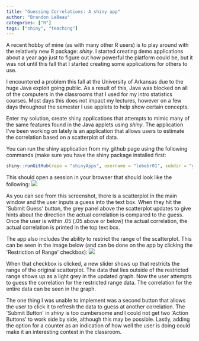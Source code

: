 ```yaml
---
title: "Guessing Correlations: A shiny app"
author: "Brandon LeBeau"
categories: ["R"]
tags: ["shiny", "teaching"]
---
```


A recent hobby of mine (as with many other R users) is to play around with the relatively new R package: *shiny*.  I started creating demo applications about a year ago just to figure out how powerful the platform could be, but it was not until this fall that I started creating some applications for others to use.

I encountered a problem this fall at the University of Arkansas due to the huge Java exploit going public.  As a result of this, Java was blocked on all of the computers in the classrooms that I used for my intro statistics courses.  Most days this does not impact my lectures, however on a few days throughout the semester I use applets to help show certain concepts.

Enter my solution, create shiny applications that attempts to mimic many of the same features found in the Java applets using *shiny*.  The application I've been working on lately is an application that allows users to estimate the correlation based on a scatterplot of data.  

You can run the shiny application from my github page using the following commands (make sure you have the shiny package installed first:


```r
shiny::runGitHub(repo = "shinyApps", username = "lebebr01", subdir = "guessCorr")
```

This should open a session in your browser that should look like the following:
![](/figs/GuessingCorrelations.png)

As you can see from this screenshot, there is a scatterplot in the main window and the user inputs a guess into the text box.  When they hit the 'Submit Guess' button, the grey panel above the scatterplot updates to give hints about the direction the actual correlation is compared to the guess.  Once the user is within .05 (.05 above or below) the actual correlation, the actual correlation is printed in the top text box.

The app also includes the ability to restrict the range of the scatterplot.  This can be seen in the image below (and can be done on the app by clicking the 'Restriction of Range' checkbox):
![](/figs/GuessingCorrelationsRR.png)

When that checkbox is clicked, a new slider shows up that restricts the range of the original scatterplot.  The data that lies outside of the restricted range shows up as a light grey in the updated graph.  Now the user attempts to guess the correlation for the restricted range data.  The correlation for the entire data can be seen in the graph.

The one thing I was unable to implement was a second button that allows the user to click it to refresh the data to guess at another correlation.  The 'Submit Button' in *shiny* is too cumbersome and I could not get two 'Action Buttons' to work side by side, although this may be possible.  Lastly, adding the option for a counter as an indication of how well the user is doing could make it an interesting contest in the classroom.

